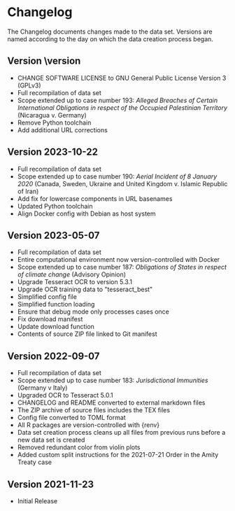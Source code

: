 # Changelog

The Changelog documents changes made to the data set. Versions are named according to the day on which the data creation process began.


## Version \version

- CHANGE SOFTWARE LICENSE to GNU General Public License Version 3 (GPLv3)
- Full recompilation of data set
- Scope extended up to case number 193: *Alleged Breaches of Certain International Obligations in respect of the Occupied Palestinian Territory* (Nicaragua v. Germany) 
- Remove Python toolchain
- Add additional URL corrections


## Version 2023-10-22

- Full recompilation of data set
- Scope extended up to case number 190: *Aerial Incident of 8 January 2020* (Canada, Sweden, Ukraine and United Kingdom v. Islamic Republic of Iran)
- Add fix for lowercase components in URL basenames
- Updated Python toolchain
- Align Docker config with Debian as host system



## Version 2023-05-07

- Full recompilation of data set
- Entire computational environment now version-controlled with Docker
- Scope extended up to case number 187: *Obligations of States in respect of climate change* (Advisory Opinion)
- Upgrade Tesseract OCR to version 5.3.1
- Upgrade OCR training data to "tesseract_best"
- Simplified config file
- Simplified function loading
- Ensure that debug mode only processes cases once
- Fix download manifest
- Update download function
- Contents of source ZIP file linked to Git manifest



## Version 2022-09-07

- Full recompilation of data set
- Scope extended up to case number 183: *Jurisdictional Immunities* (Germany v Italy)
- Upgraded OCR to Tesseract 5.0.1
- CHANGELOG and README converted to external markdown files
- The ZIP archive of source files includes the TEX files
- Config file converted to TOML format
- All R packages are version-controlled with {renv}
- Data set creation process cleans up all files from previous runs before a new data set is created
- Removed redundant color from violin plots
- Added custom split instructions for the 2021-07-21 Order in the Amity Treaty case



## Version 2021-11-23

- Initial Release


